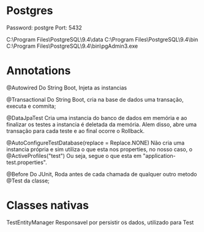 # Postgres
Password: postgre
Port: 5432

C:\Program Files\PostgreSQL\9.4\data
C:\Program Files\PostgreSQL\9.4\bin
C:\Program Files\PostgreSQL\9.4\bin\pgAdmin3.exe

# Annotations
@Autowired
Do String Boot, Injeta as instancias

@Transactional
Do String Boot, cria na base de dados uma transação, executa e commita;

@DataJpaTest 
Cria uma instancia do banco de dados em memória e ao finalizar os testes a instancia é deletada da memória.
Alem disso, abre uma transação para cada teste e ao final ocorre o Rollback.	

@AutoConfigureTestDatabase(replace = Replace.NONE)
Não cria uma instancia própria e sim utiliza o que esta nos properties, no nosso caso, o @ActiveProfiles("test")
Ou seja, segue o que esta em "application-test.properties".

@Before
Do JUnit, Roda antes de cada chamada de qualquer outro metodo @Test da classe;

# Classes nativas
TestEntityManager
Responsavel por persistir os dados, utilizado para Test